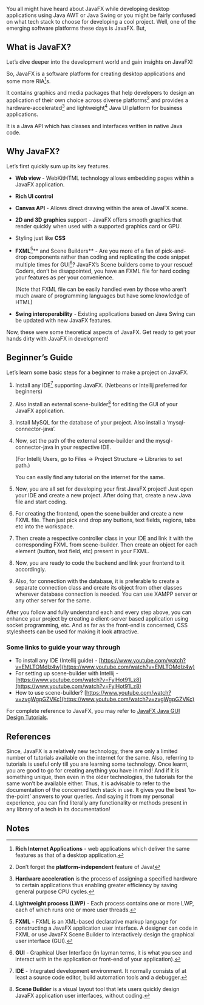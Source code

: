 
<!-- Copy and paste the converted output. -->


You all might have heard about JavaFX while developing desktop applications using Java AWT or Java Swing or you might be fairly confused on what tech stack to choose for developing a cool project. Well, one of the emerging software platforms these days is JavaFX. But,

## What is JavaFX?

Let’s dive deeper into the development world and gain insights on JavaFX!

So, JavaFX is a software platform for creating desktop applications and some more RIA[^1]s.

It contains graphics and media packages that help developers to design an application of their own choice across diverse platforms[^2] and provides a hardware-accelerated[^3] and lightweight[^4] Java UI platform for business applications.

It is a Java API which has classes and interfaces written in native Java code.

## Why JavaFX?
Let’s first quickly sum up its key features.

*   **Web view** - WebKitHTML technology allows embedding pages within a JavaFX application.
*   **Rich UI control**
*   **Canvas API** - Allows direct drawing within the area of JavaFX scene.
*   **2D and 3D graphics** support - JavaFX offers smooth graphics that render quickly when used with a supported graphics card or GPU.
*   Styling just like **CSS**
*   **FXML**[^5]** and Scene Builders** - Are you more of a fan of pick-and-drop components rather than coding and replicating the code snippet multiple times for GUI[^6]? JavaFX’s Scene builders come to your rescue! Coders, don’t be disappointed, you have an FXML file for hard coding your features as per your convenience.

    (Note that FXML file can be easily handled even by those who aren’t much aware of programming languages but have some knowledge of HTML)



*   **Swing interoperability** - Existing applications based on Java Swing can be updated with new JavaFX features.

Now, these were some theoretical aspects of JavaFX. Get ready to get your hands dirty with JavaFX in development!

## Beginner’s Guide

Let’s learn some basic steps for a beginner to make a project on JavaFX.



1. Install any IDE[^7] supporting JavaFX. (Netbeans or Intellij preferred for beginners)


2. Also install an external scene-builder[^8] for editing the GUI of your JavaFX application.


3. Install MySQL for the database of your project. Also install a ‘mysql-connector-java’.
4. Now, set the path of the external scene-builder and the mysql-connector-java in your respective IDE.

    (For Intellij Users, go to Files -> Project Structure -> Libraries to set path.)


    You can easily find any tutorial on the internet for the same.

5. Now, you are all set for developing your first JavaFX project! Just open your IDE and create a new project. After doing that, create a new Java file and start coding.
6. For creating the frontend, open the scene builder and create a new FXML file. Then just pick and drop any buttons, text fields, regions, tabs etc into the workspace.
7. Then create a respective controller class in your IDE and link it with the corresponding FXML from scene-builder. Then create an object for each element (button, text field, etc) present in your FXML.
8. Now, you are ready to code the backend and link your frontend to it accordingly.
9. Also, for connection with the database, it is preferable to create a separate connection class and create its object from other classes wherever database connection is needed. You can use XAMPP server or any other server for the same.

After you follow and fully understand each and every step above, you can enhance your project by creating a client-server based application using socket programming, etc. And as far as the front-end is concerned, CSS stylesheets can be used for making it look attractive.

### Some links to guide your way through

*   To install any IDE (Intellij guide) - [https://www.youtube.com/watch?v=EMLTOMdIz4w](https://www.youtube.com/watch?v=EMLTOMdIz4w)
*   For setting up scene-builder with Intellij - [https://www.youtube.com/watch?v=FylHot91Lz8](https://www.youtube.com/watch?v=FylHot91Lz8)
*   How to use scene-builder?   [https://www.youtube.com/watch?v=zvgWgpGZVKc](https://www.youtube.com/watch?v=zvgWgpGZVKc)

For complete reference to JavaFX, you may refer to [JavaFX Java GUI Design Tutorials](https://www.youtube.com/playlist?list=PL6gx4Cwl9DGBzfXLWLSYVy8EbTdpGbUIG).

## References

Since, JavaFX is a relatively new technology, there are only a limited number of tutorials available on the internet for the same. Also, referring to tutorials is useful only till you are learning some technology. Once learnt, you are good to go for creating anything you have in mind! And if it is something unique, then even in the older technologies, the tutorials for the same won’t be available either. Thus, it is advisable to refer to the documentation of the concerned tech stack in use. It gives you the best ‘to-the-point’ answers to your queries. And saying it from my personal experience, you can find literally any functionality or methods present in any library of a tech in its documentation!


<!-- Footnotes themselves at the bottom. -->
## Notes

[^1]:
     **Rich Internet Applications** - web applications which deliver the same features as that of a desktop application.

[^2]:
     Don’t forget the **platform-independent** feature of Java!

[^3]:
     **Hardware acceleration** is the process of assigning a specified hardware to certain applications thus enabling greater efficiency by saving general purpose CPU cycles.

[^4]:
     **Lightweight process (LWP)** - Each process contains one or more LWP, each of which runs one or more user threads.

[^5]:

     **FXML** - FXML is an XML-based declarative markup language for constructing a JavaFX application user interface. A designer can code in FXML or use JavaFX Scene Builder to interactively design the graphical user interface (GUI).

[^6]:
     **GUI** - Graphical User Interface (in layman terms, it is what you see and interact with in the application or front-end of your application).

[^7]:

    **IDE** - Integrated development environment. It normally consists of at least a source code editor, build automation tools and a debugger.

[^8]:

     **Scene Builder** is a visual layout tool that lets users quickly design JavaFX application user interfaces, without coding.

<!--stackedit_data:
eyJoaXN0b3J5IjpbMTYxMDUyODIxOV19
-->